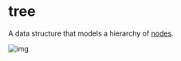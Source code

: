 # tree

A data structure that models a hierarchy of [nodes](./ds-tree-node.md).

![img](https://upload.wikimedia.org/wikipedia/commons/thumb/5/5f/Tree_%28computer_science%29.svg/1024px-Tree_%28computer_science%29.svg.png)
